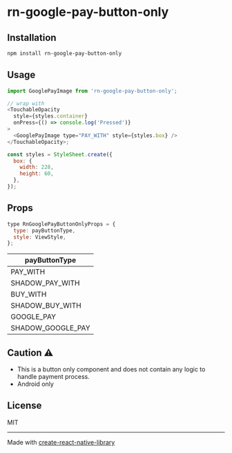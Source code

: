 # rn-google-pay-button-only

## Installation

```sh
npm install rn-google-pay-button-only
```

## Usage

```js
import GooglePayImage from 'rn-google-pay-button-only';

// wrap with
<TouchableOpacity
  style={styles.container}
  onPress={() => console.log('Pressed')}
>
  <GooglePayImage type="PAY_WITH" style={styles.box} />
</TouchableOpacity>;

const styles = StyleSheet.create({
  box: {
    width: 228,
    height: 60,
  },
});
```

## Props

```js
type RnGooglePayButtonOnlyProps = {
  type: payButtonType,
  style: ViewStyle,
};
```

| **payButtonType** |
| ----------------- |
| PAY_WITH          |
| SHADOW_PAY_WITH   |
| BUY_WITH          |
| SHADOW_BUY_WITH   |
| GOOGLE_PAY        |
| SHADOW_GOOGLE_PAY |

## Caution ⚠️

- This is a button only component and does not contain any logic to handle payment process.
- Android only

## License

MIT

---

Made with [create-react-native-library](https://github.com/callstack/react-native-builder-bob)
